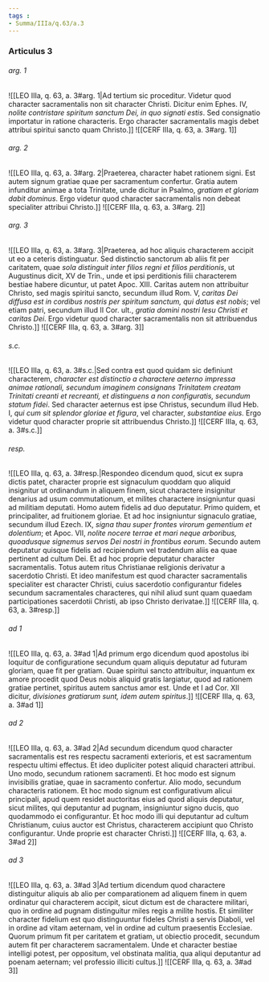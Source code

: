 ```yaml
---
tags : 
- Summa/IIIa/q.63/a.3
---
```


### Articulus 3

###### arg. 1
![[LEO IIIa, q. 63, a. 3#arg. 1|Ad tertium sic proceditur. Videtur quod character sacramentalis non sit character Christi. Dicitur enim Ephes. IV, *nolite contristare spiritum sanctum Dei, in quo signati estis*. Sed consignatio importatur in ratione characteris. Ergo character sacramentalis magis debet attribui spiritui sancto quam Christo.]]
![[CERF IIIa, q. 63, a. 3#arg. 1]]

###### arg. 2
![[LEO IIIa, q. 63, a. 3#arg. 2|Praeterea, character habet rationem signi. Est autem signum gratiae quae per sacramentum confertur. Gratia autem infunditur animae a tota Trinitate, unde dicitur in Psalmo, *gratiam et gloriam dabit dominus*. Ergo videtur quod character sacramentalis non debeat specialiter attribui Christo.]]
![[CERF IIIa, q. 63, a. 3#arg. 2]]

###### arg. 3
![[LEO IIIa, q. 63, a. 3#arg. 3|Praeterea, ad hoc aliquis characterem accipit ut eo a ceteris distinguatur. Sed distinctio sanctorum ab aliis fit per caritatem, quae *sola distinguit inter filios regni et filios perditionis*, ut Augustinus dicit, XV de Trin., unde et ipsi perditionis filii characterem bestiae habere dicuntur, ut patet Apoc. XIII. Caritas autem non attribuitur Christo, sed magis spiritui sancto, secundum illud Rom. V, *caritas Dei diffusa est in cordibus nostris per spiritum sanctum, qui datus est nobis*; vel etiam patri, secundum illud II Cor. ult., *gratia domini nostri Iesu Christi et caritas Dei*. Ergo videtur quod character sacramentalis non sit attribuendus Christo.]]
![[CERF IIIa, q. 63, a. 3#arg. 3]]

###### s.c.
![[LEO IIIa, q. 63, a. 3#s.c.|Sed contra est quod quidam sic definiunt characterem, *character est distinctio a charactere aeterno impressa animae rationali, secundum imaginem consignans Trinitatem creatam Trinitati creanti et recreanti, et distinguens a non configuratis, secundum statum fidei*. Sed character aeternus est ipse Christus, secundum illud Heb. I, *qui cum sit splendor gloriae et figura*, vel character, *substantiae eius*. Ergo videtur quod character proprie sit attribuendus Christo.]]
![[CERF IIIa, q. 63, a. 3#s.c.]]

###### resp.
![[LEO IIIa, q. 63, a. 3#resp.|Respondeo dicendum quod, sicut ex supra dictis patet, character proprie est signaculum quoddam quo aliquid insignitur ut ordinandum in aliquem finem, sicut charactere insignitur denarius ad usum commutationum, et milites charactere insigniuntur quasi ad militiam deputati. Homo autem fidelis ad duo deputatur. Primo quidem, et principaliter, ad fruitionem gloriae. Et ad hoc insigniuntur signaculo gratiae, secundum illud Ezech. IX, *signa thau super frontes virorum gementium et dolentium*; et Apoc. VII, *nolite nocere terrae et mari neque arboribus, quoadusque signemus servos Dei nostri in frontibus eorum*. Secundo autem deputatur quisque fidelis ad recipiendum vel tradendum aliis ea quae pertinent ad cultum Dei. Et ad hoc proprie deputatur character sacramentalis. Totus autem ritus Christianae religionis derivatur a sacerdotio Christi. Et ideo manifestum est quod character sacramentalis specialiter est character Christi, cuius sacerdotio configurantur fideles secundum sacramentales characteres, qui nihil aliud sunt quam quaedam participationes sacerdotii Christi, ab ipso Christo derivatae.]]
![[CERF IIIa, q. 63, a. 3#resp.]]

###### ad 1
![[LEO IIIa, q. 63, a. 3#ad 1|Ad primum ergo dicendum quod apostolus ibi loquitur de configuratione secundum quam aliquis deputatur ad futuram gloriam, quae fit per gratiam. Quae spiritui sancto attribuitur, inquantum ex amore procedit quod Deus nobis aliquid gratis largiatur, quod ad rationem gratiae pertinet, spiritus autem sanctus amor est. Unde et I ad Cor. XII dicitur, *divisiones gratiarum sunt, idem autem spiritus*.]]
![[CERF IIIa, q. 63, a. 3#ad 1]]

###### ad 2
![[LEO IIIa, q. 63, a. 3#ad 2|Ad secundum dicendum quod character sacramentalis est res respectu sacramenti exterioris, et est sacramentum respectu ultimi effectus. Et ideo dupliciter potest aliquid characteri attribui. Uno modo, secundum rationem sacramenti. Et hoc modo est signum invisibilis gratiae, quae in sacramento confertur. Alio modo, secundum characteris rationem. Et hoc modo signum est configurativum alicui principali, apud quem residet auctoritas eius ad quod aliquis deputatur, sicut milites, qui deputantur ad pugnam, insigniuntur signo ducis, quo quodammodo ei configurantur. Et hoc modo illi qui deputantur ad cultum Christianum, cuius auctor est Christus, characterem accipiunt quo Christo configurantur. Unde proprie est character Christi.]]
![[CERF IIIa, q. 63, a. 3#ad 2]]

###### ad 3
![[LEO IIIa, q. 63, a. 3#ad 3|Ad tertium dicendum quod charactere distinguitur aliquis ab alio per comparationem ad aliquem finem in quem ordinatur qui characterem accipit, sicut dictum est de charactere militari, quo in ordine ad pugnam distinguitur miles regis a milite hostis. Et similiter character fidelium est quo distinguuntur fideles Christi a servis Diaboli, vel in ordine ad vitam aeternam, vel in ordine ad cultum praesentis Ecclesiae. Quorum primum fit per caritatem et gratiam, ut obiectio procedit, secundum autem fit per characterem sacramentalem. Unde et character bestiae intelligi potest, per oppositum, vel obstinata malitia, qua aliqui deputantur ad poenam aeternam; vel professio illiciti cultus.]]
![[CERF IIIa, q. 63, a. 3#ad 3]]

